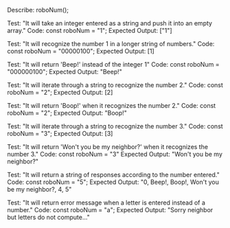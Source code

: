Describe: roboNum();

Test: "It will take an integer entered as a string and push it into an empty array."
Code: const roboNum = "1";
Expected Output: ["1"]

Test: "It will recognize the number 1 in a longer string of numbers."
Code: const roboNum = "00000100";
Expected Output: [1]

Test: "It will return 'Beep!' instead of the integer 1"
Code: const roboNum = "000000100";
Expected Output: "Beep!"

Test: "It will iterate through a string to recognize the number 2."
Code: const roboNum = "2";
Expected Output: [2]

Test: "It will return 'Boop!' when it recognizes the number 2."
Code: const roboNum = "2";
Expected Output: "Boop!"

Test: "It will iterate through a string to recognize the number 3."
Code: const roboNum = "3";
Expected Output: [3]

Test: "It will return 'Won't you be my neighbor?' when it recognizes the number 3."
Code: const roboNum = "3"
Expected Output: "Won't you be my neighbor?"

Test: "It will return a string of responses according to the number entered."
Code: const roboNum = "5";
Expected Output: "0, Beep!, Boop!, Won't you be my neighbor?, 4, 5"

Test: "It will return error message when a letter is entered instead of a number."
Code: const roboNum = "a";
Expected Output: "Sorry neighbor but letters do not compute..."